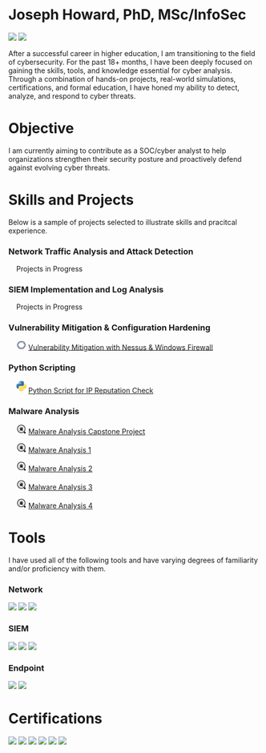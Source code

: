 # Joseph Howard, PhD, MSc/InfoSec
<a href="https://www.linkedin.com/in/josephchoward/"><img src="https://img.shields.io/badge/-LinkedIn-0072b1?&style=for-the-badge&logo=linkedin&logoColor=white" /></a>
<a href="https://medium.com/@infosecguy_88900">
  <img src="https://img.shields.io/badge/-Medium-000000?&style=for-the-badge&logo=medium&logoColor=white" />
</a>


After a successful career in higher education, I am transitioning to the field of cybersecurity. For the past 18+ months, I have been deeply focused on gaining the skills, tools, and knowledge essential for cyber analysis. Through a combination of hands-on projects, real-world simulations, certifications, and formal education, I have honed my ability to detect, analyze, and respond to cyber threats.

# Objective

I am currently aiming to contribute as a SOC/cyber analyst to help organizations strengthen their security posture and proactively defend against evolving cyber threats.

# Skills and Projects
Below is a sample of projects selected to illustrate skills and pracitcal experience.
### Network Traffic Analysis and Attack Detection
&nbsp;&nbsp;&nbsp;&nbsp;Projects in Progress

### SIEM Implementation and Log Analysis
&nbsp;&nbsp;&nbsp;&nbsp;Projects in Progress

### Vulnerability Mitigation & Configuration Hardening
&nbsp;&nbsp;&nbsp;&nbsp;<img src="https://raw.githubusercontent.com/JosephCHoward/assets/main/icons/nessus.png" alt="nessus icon" width="20"/> <a href="https://github.com/JosephCHoward/Vulnerability-Mitigation">Vulnerability Mitigation with Nessus & Windows Firewall</a>

### Python Scripting
&nbsp;&nbsp;&nbsp;&nbsp;<img src="https://raw.githubusercontent.com/JosephCHoward/assets/main/icons/python_logo.svg" alt="python logo" width="20"/> [Python Script for IP Reputation Check](https://github.com/JosephCHoward/Python-IP-Check-Script)

### Malware Analysis
&nbsp;&nbsp;&nbsp;&nbsp;<img src="https://raw.githubusercontent.com/JosephCHoward/assets/main/icons/malware_bug.jpg" alt="malware icon" width="20"/> [Malware Analysis Capstone Project](https://github.com/JosephCHoward/Malware-Capstone)  

&nbsp;&nbsp;&nbsp;&nbsp;<img src="https://raw.githubusercontent.com/JosephCHoward/assets/main/icons/malware_bug.jpg" alt="malware icon" width="20"/> [Malware Analysis 1](https://github.com/JosephCHoward/Malware-Analysis-1)  

&nbsp;&nbsp;&nbsp;&nbsp;<img src="https://raw.githubusercontent.com/JosephCHoward/assets/main/icons/malware_bug.jpg" alt="malware icon" width="20"/> [Malware Analysis 2](https://github.com/JosephCHoward/Malware-Analysis-2)  

&nbsp;&nbsp;&nbsp;&nbsp;<img src="https://raw.githubusercontent.com/JosephCHoward/assets/main/icons/malware_bug.jpg" alt="malware icon" width="20"/> [Malware Analysis 3](https://github.com/JosephCHoward/Malware-Analysis-3)  

&nbsp;&nbsp;&nbsp;&nbsp;<img src="https://raw.githubusercontent.com/JosephCHoward/assets/main/icons/malware_bug.jpg" alt="malware icon" width="20"/> [Malware Analysis 4](https://github.com/JosephCHoward/Malware-Analysis-4)

# Tools
I have used all of the following tools and have varying degrees of familiarity and/or proficiency with them.

### Network
<div>
    <img src="https://img.shields.io/badge/-Wireshark-1679A7?&style=for-the-badge&logo=Wireshark&logoColor=white" />
    <img src="https://img.shields.io/badge/-tcpdump-1679A7?&style=for-the-badge&logo=tcpdump&logoColor=white" />
    <img src="https://img.shields.io/badge/-Suricata-EF3B2D?&style=for-the-badge&logo=Suricata&logoColor=white" />
</div>

### SIEM
<div>
    <img src="https://img.shields.io/badge/-Splunk-000000?&style=for-the-badge&logo=Splunk&logoColor=white" />
    <img src="https://img.shields.io/badge/-Microsoft_Sentinel-0078D4?&style=for-the-badge&logo=Microsoft&logoColor=white" />
    <img src="https://img.shields.io/badge/-Elastic-005571?&style=for-the-badge&logo=Elastic&logoColor=white" />
</div>

### Endpoint
<div>
    <img src="https://img.shields.io/badge/-Microsoft_Defender_for_Endpoint-00A4EF?&style=for-the-badge&logo=Microsoft&logoColor=white" />
    <img src="https://img.shields.io/badge/-Velociraptor-4B275F?&style=for-the-badge&logo=Velociraptor&logoColor=white" />
</div>

# Certifications
<div>
<img src="https://img.shields.io/badge/-CySA%2B-FF0000?&style=for-the-badge&logo=CompTIA&logoColor=white" />
<img src="https://img.shields.io/badge/-Security%2B-FF0000?&style=for-the-badge&logo=CompTIA&logoColor=white" />
<img src="https://img.shields.io/badge/-Network%2B-FF0000?&style=for-the-badge&logo=CompTIA&logoColor=white" />
<img src="https://img.shields.io/badge/-Kano%20Cyber%20Analyst%20Certificate-6A1B9A?&style=for-the-badge&logo=cybersecurity&logoColor=white" />
<img src="https://img.shields.io/badge/-Google%20Cybersecurity%20Certificate-4285F4?&style=for-the-badge&logo=google&logoColor=white" />
<img src="https://img.shields.io/badge/-Microsoft%20AZ--900-0078D4?&style=for-the-badge&logo=microsoft&logoColor=white" />
</div>

